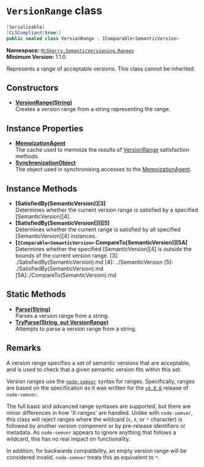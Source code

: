 # `VersionRange` class

```c#
[Serializable]
[CLSCompliant(true)]
public sealed class VersionRange : IComparable<SemanticVersion>
```

**Namespace:** [`McSherry.SemanticVersioning.Ranges`][1]  
**Minimum Version:** 1.1.0

Represents a range of acceptable versions. This class cannot be
inherited.

[1]: ../


## Constructors

- **[VersionRange(String)][2]**  
  Creates a version range from a string representing the range.
  
[2]: ./ctor(String).md

## Instance Properties

- [**MemoizationAgent**][2A]  
  The cache used to memoize the results of [VersionRange][2B] satisfaction
  methods.
- [**SynchronizationObject**][2C]  
  The object used in synchronising accesses to the [MemoizationAgent][2A].

[2A]: ./MemoizationAgent.md
[2B]:./
[2C]: ./SynchronizationObject.md

## Instance Methods

- **[SatisfiedBy(SemanticVersion)][3]**  
  Determines whether the current version range is satisfied by
  a specified [SemanticVersion][4].
- **[SatisfiedBy(SemanticVersion[])][5]**  
  Determines whether the current range is satisfied by all
  specified [SemanticVersion][4] instances.
- **[`IComparable<SemanticVersion>` CompareTo(SemanticVersion)][5A]**
  Determines whether the specified [SemanticVersion][4] is outside the bounds of the current version range.
[3]: ./SatisfiedBy(SemanticVersion).md
[4]: ../SemanticVersion
[5]: ./SatisfiedBy(SemanticVersion).md
[5A]:./CompareTo(SemanticVersion).md


## Static Methods

- **[Parse(String)][6]**  
  Parses a version range from a string.
- **[TryParse(String, out VersionRange)][7]**  
  Attempts to parse a version range from a string.

[6]: ./Parse(String).md
[7]: ./TryParse(String,VersionRange).md


## Remarks

A version range specifies a set of semantic versions that are
acceptable, and is used to check that a given semantic version
fits within this set.

Version ranges use the [`node-semver`][8] syntax for ranges.
Specifically, ranges are based on the specification as it was
written for the [`v6.0.0`][9] release of `node-semver`.

The full basic and advanced range syntaxes are supported, but
there are minor differences in how 'X-ranges' are handled. Unlike
with `node-semver`, this class will reject ranges where the wildcard
(`x`, `X`, or `*` character) is followed by another version component
or by pre-release identifiers or metadata. As `node-semver` appears
to ignore anything that follows a wildcard, this has no real impact
on functionality.

In addition, for backwards compatibility, an empty version range
will be considered invalid. `node-semver` treats this as equivalent
to `*`.

[8]: https://github.com/npm/node-semver
[9]: https://github.com/npm/node-semver/blob/v6.0.0/README.md#ranges